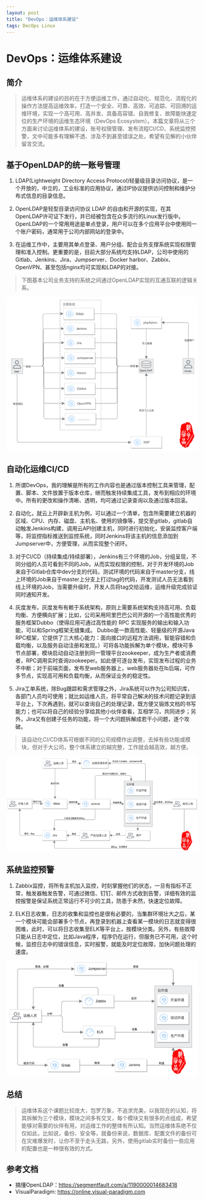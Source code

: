 ```yaml
---
layout: post
title: "DevOps：运维体系建设"
tags: DecOps Linux
---
```


# DevOps：运维体系建设

## 简介  
> 运维体系的建设的目的在于方便运维工作，通过自动化、规范化、流程化的操作方法提高运维效率，打造一个安全、可靠、高效、可追踪、可回溯的运维环境，实现一个高可用、高并发、具备高容错、自我修复、故障能快速定位的生产环境的运维生态环境（DevOps Ecosystem）。本篇文章将从三个方面来讨论运维体系的建设，账号权限管理、发布流程CI/CD、系统监控预警，文中可能多有理解不透、涉及不到甚至错误之处，希望有见解的小伙伴留言交流。

## 基于OpenLDAP的统一账号管理
1.  LDAP(Lightweight Directory Access Protocol)轻量级目录访问协议，是一个开放的，中立的，工业标准的应用协议，通过IP协议提供访问控制和维护分布式信息的目录信息。  

2. OpenLDAP是轻型目录访问协议 LDAP 的自由和开源的实现，在其OpenLDAP许可证下发行，并已经被包含在众多流行的Linux发行版中。 OpenLDAP的一个常用用途是单点登录，用户可以在多个应用平台中使用同一个账户密码，通常用于公司内部网站的登录中。

3. 在运维工作中，主要用其单点登录、用户分组、配合业务支撑系统实现权限管理和准入控制。更重要的是，目前大部分系统均支持LDAP，公司中使用的Gitlab、Jenkins、Jira、Jumpserver、Docker harbor、Zabbix、OpenVPN、甚至包括nginx均可实现和LDAP的对接。

> 下图基本公司业务支持的系统之间通过OpenLDAP实现的互通互联的逻辑关系。

![img-w500](/images/201903061750.png) 

## 自动化运维CI/CD


1. 所谓DevOps，我的理解是所有的工作内容也是通过版本控制工具来管理，配置、脚本、文件放置于版本仓库，继而触发持续集成工具，发布到相应的环境中。所有的更改和操作清晰、透明，均可通过记录查询以及通过版本回滚。

2. 自动化，就云上开辟新主机为例，可以通过一个清单，包含所需要建立机器的区域、CPU、内存、磁盘、主机名、使用的镜像等，提交至gitlab，gitlab自动触发Jenkins构建，调用云API创建主机，同时进行初始化，安装监控客户端等，将监控指标推送到监控系统，同时Jenkins将该主机的信息添加到Jumpserver中，方便管理，从而实现整个闭环。

3. 对于CI/CD（持续集成/持续部署），Jenkins有三个环境的Job，分组呈现，不同分组的人员可看到不同的Job，从而实现权限的控制，对于开发环境的Job来自于Gitlab仓库中dev分支的代码，测试环境的代码来自于master分支，线上环境的Job来自于master上分支上打过tag的代码，开发测试人员无法看到线上环境的Job，当需要升级时，开发人员将tag交给运维，运维升级完成验证同时通知开发。

4. 灰度发布，灰度发布有赖于系统架构，原则上需要系统架构支持高可用、负载均衡、方便横向扩展；比如，公司采用阿里巴巴公司开源的一个高性能优秀的服务框架Dubbo（使得应用可通过高性能的 RPC 实现服务的输出和输入功能，可以和Spring框架无缝集成。
Dubbo是一款高性能、轻量级的开源Java RPC框架，它提供了三大核心能力：面向接口的远程方法调用，智能容错和负载均衡，以及服务自动注册和发现。）可将各功能拆解为单个模块，模块可多节点部署，模块启动自动注册到同一管理平台zookeeper，成为生产者或消费者，RPC调用实时查询zookeeper。如此便可逐台发布，实现发布过程的业务不中断；对于前端页面，发布至web服务器上，web服务器处在lb后端，可作多节点，实现高可用和负载均衡，从而保证业务的稳定性。

5. Jira工单系统，除Bug跟踪和需求管理之外，Jira系统可以作为公司知识库，各部门人员均可使用；就比如运维人员，将平常自己解决的技术问题记录到该平台上，下次再遇到，就可以查询自己的处理记录，既方便又锻炼文档的书写能力；也可以将自己的经验分享给其他小伙伴查看，互相学习，共同进步；另外，Jira又有创建子任务的功能，将一个大问题拆解成若干小问题，逐个攻破。

>该自动化CI/CD体系可根据不同的公司规模作出调整，去掉有些功能或模块，但对于大公司，整个体系建立的越完整，工作就会越高效，越方便。

![img-w500](/images/201903071740.png) 

## 系统监控预警

1. Zabbix监控，将所有主机加入监控，时刻掌握他们的状态，一旦有指标不正常，触发器触发告警，可通过微信、钉钉、邮件方式收到告警，详细有效的监控报警是保证系统正常运行不可少的工具，防患于未然，快速定位故障。

2. ELK日志收集，日志的收集和监控也是很有必要的，当集群环境壮大之后，某一个模块可能会部署多个节点，再登录到机器上查看某一模块的日志就变得很困难，此时，可以将日志收集至ELK等平台上，按模块分类。另外，有些故障只能从日志中定位，比如Java程序，程序仍在运行，但服务已不可用，这个时候，监控日志中的错误信息，实时报警，就能及时定位故障，加快问题处理的速度。


![img-w500](/images/201903071701.png) 

## 总结

> 运维体系这个课题比较庞大，包罗万象，不追求完美，以我现在的认知，将其拆解为三个模块，模块之间多有交叉，每个模块又有很多的点组成，希望能够对需要的伙伴有用，对运维工作的整体有所认知。当然运维体系绝不仅仅如此，比如说，备份、安全等，就备份来说，数据库、配置文件的备份可在灾难爆发时，让你不至于走头无路，另外，使用gitlab实时备份一些应用的配置也是一种很有效的方式。


## 参考文档  
+ 搞懂OpenLDAP：<https://segmentfault.com/a/1190000014683418>
+ VisualParadigm: <https://online.visual-paradigm.com>